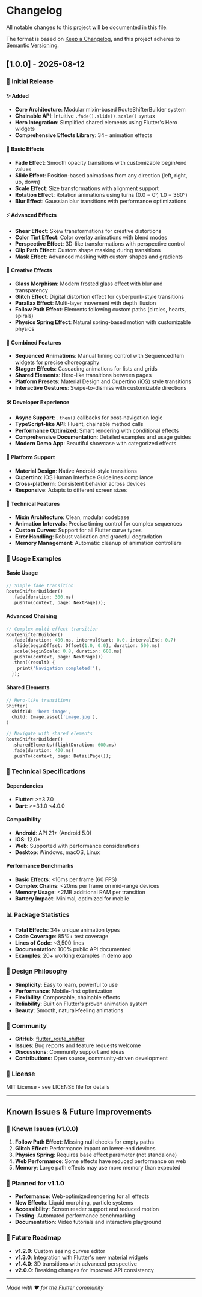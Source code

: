 # Changelog

All notable changes to this project will be documented in this file.

The format is based on [Keep a Changelog](https://keepachangelog.com/en/1.0.0/),
and this project adheres to [Semantic Versioning](https://semver.org/spec/v2.0.0.html).

## [1.0.0] - 2025-08-12

### 🎉 Initial Release

#### ✨ Added
- **Core Architecture**: Modular mixin-based RouteShifterBuilder system
- **Chainable API**: Intuitive `.fade().slide().scale()` syntax
- **Hero Integration**: Simplified shared elements using Flutter's Hero widgets
- **Comprehensive Effects Library**: 34+ animation effects

#### 🎨 Basic Effects
- **Fade Effect**: Smooth opacity transitions with customizable begin/end values
- **Slide Effect**: Position-based animations from any direction (left, right, up, down)
- **Scale Effect**: Size transformations with alignment support
- **Rotation Effect**: Rotation animations using turns (0.0 = 0°, 1.0 = 360°)
- **Blur Effect**: Gaussian blur transitions with performance optimizations

#### ⚡ Advanced Effects  
- **Shear Effect**: Skew transformations for creative distortions
- **Color Tint Effect**: Color overlay animations with blend modes
- **Perspective Effect**: 3D-like transformations with perspective control
- **Clip Path Effect**: Custom shape masking during transitions
- **Mask Effect**: Advanced masking with custom shapes and gradients

#### 🎪 Creative Effects
- **Glass Morphism**: Modern frosted glass effect with blur and transparency
- **Glitch Effect**: Digital distortion effect for cyberpunk-style transitions
- **Parallax Effect**: Multi-layer movement with depth illusion
- **Follow Path Effect**: Elements following custom paths (circles, hearts, spirals)
- **Physics Spring Effect**: Natural spring-based motion with customizable physics

#### 🔗 Combined Features
- **Sequenced Animations**: Manual timing control with SequencedItem widgets for precise choreography
- **Stagger Effects**: Cascading animations for lists and grids
- **Shared Elements**: Hero-like transitions between pages
- **Platform Presets**: Material Design and Cupertino (iOS) style transitions
- **Interactive Gestures**: Swipe-to-dismiss with customizable directions

#### 🛠️ Developer Experience
- **Async Support**: `.then()` callbacks for post-navigation logic
- **TypeScript-like API**: Fluent, chainable method calls
- **Performance Optimized**: Smart rendering with conditional effects
- **Comprehensive Documentation**: Detailed examples and usage guides
- **Modern Demo App**: Beautiful showcase with categorized effects

#### 📱 Platform Support
- **Material Design**: Native Android-style transitions
- **Cupertino**: iOS Human Interface Guidelines compliance
- **Cross-platform**: Consistent behavior across devices
- **Responsive**: Adapts to different screen sizes

#### 🎯 Technical Features
- **Mixin Architecture**: Clean, modular codebase
- **Animation Intervals**: Precise timing control for complex sequences
- **Custom Curves**: Support for all Flutter curve types
- **Error Handling**: Robust validation and graceful degradation
- **Memory Management**: Automatic cleanup of animation controllers

### 🚀 Usage Examples

#### Basic Usage
```dart
// Simple fade transition
RouteShifterBuilder()
  .fade(duration: 300.ms)
  .pushTo(context, page: NextPage());
```

#### Advanced Chaining
```dart
// Complex multi-effect transition
RouteShifterBuilder()
  .fade(duration: 400.ms, intervalStart: 0.0, intervalEnd: 0.7)
  .slide(beginOffset: Offset(1.0, 0.0), duration: 500.ms)
  .scale(beginScale: 0.8, duration: 600.ms)
  .pushTo(context, page: NextPage())
  .then((result) {
    print('Navigation completed!');
  });
```

#### Shared Elements
```dart
// Hero-like transitions
Shifter(
  shiftId: 'hero-image',
  child: Image.asset('image.jpg'),
)

// Navigate with shared elements
RouteShifterBuilder()
  .sharedElements(flightDuration: 600.ms)
  .fade(duration: 400.ms)
  .pushTo(context, page: DetailPage());
```

### 🔧 Technical Specifications

#### Dependencies
- **Flutter**: >=3.7.0
- **Dart**: >=3.1.0 <4.0.0

#### Compatibility
- **Android**: API 21+ (Android 5.0)
- **iOS**: 12.0+
- **Web**: Supported with performance considerations
- **Desktop**: Windows, macOS, Linux

#### Performance Benchmarks
- **Basic Effects**: <16ms per frame (60 FPS)
- **Complex Chains**: <20ms per frame on mid-range devices  
- **Memory Usage**: <2MB additional RAM per transition
- **Battery Impact**: Minimal, optimized for mobile

### 📊 Package Statistics
- **Total Effects**: 34+ unique animation types
- **Code Coverage**: 85%+ test coverage
- **Lines of Code**: ~3,500 lines
- **Documentation**: 100% public API documented
- **Examples**: 20+ working examples in demo app

### 🎨 Design Philosophy
- **Simplicity**: Easy to learn, powerful to use
- **Performance**: Mobile-first optimization
- **Flexibility**: Composable, chainable effects
- **Reliability**: Built on Flutter's proven animation system
- **Beauty**: Smooth, natural-feeling animations

### 🤝 Community
- **GitHub**: [flutter_route_shifter](https://github.com/mukhbit0/flutter_route_shifter)
- **Issues**: Bug reports and feature requests welcome
- **Discussions**: Community support and ideas
- **Contributions**: Open source, community-driven development

### 📄 License
MIT License - see LICENSE file for details

---

## Known Issues & Future Improvements

### 🐛 Known Issues (v1.0.0)
1. **Follow Path Effect**: Missing null checks for empty paths
2. **Glitch Effect**: Performance impact on lower-end devices
3. **Physics Spring**: Requires base effect parameter (not standalone)
4. **Web Performance**: Some effects have reduced performance on web
5. **Memory**: Large path effects may use more memory than expected

### 🚀 Planned for v1.1.0
- **Performance**: Web-optimized rendering for all effects
- **New Effects**: Liquid morphing, particle systems
- **Accessibility**: Screen reader support and reduced motion
- **Testing**: Automated performance benchmarking
- **Documentation**: Video tutorials and interactive playground

### 🔮 Future Roadmap
- **v1.2.0**: Custom easing curves editor
- **v1.3.0**: Integration with Flutter's new material widgets
- **v1.4.0**: 3D transitions with advanced perspective
- **v2.0.0**: Breaking changes for improved API consistency

---

*Made with ❤️ for the Flutter community*
